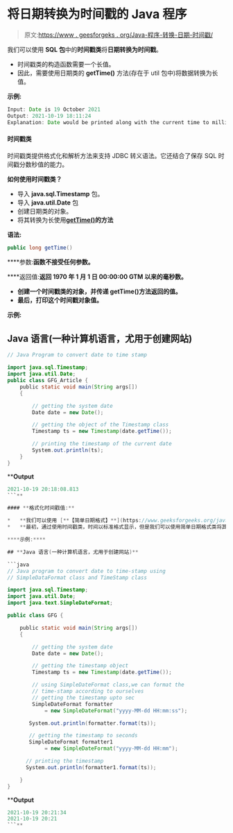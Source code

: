 # 将日期转换为时间戳的 Java 程序

> 原文:[https://www . geesforgeks . org/Java-程序-转换-日期-时间戳/](https://www.geeksforgeeks.org/java-program-to-convert-date-to-timestamp/)

我们可以使用 **SQL 包**中的**时间戳类**将**日期转换为时间戳**。

*   时间戳类的构造函数需要一个长值。
*   因此，需要使用日期类的 **getTime()** 方法(存在于 util 包中)将数据转换为长值。

**示例:**

```java
Input: Date is 19 October 2021 
Output: 2021-10-19 18:11:24
Explanation: Date would be printed along with the current time to milliseconds.
```

#### **时间戳类**

时间戳类提供格式化和解析方法来支持 JDBC 转义语法。它还结合了保存 SQL 时间戳分数秒值的能力。

**如何使用时间戳类？**

*   导入 **java.sql.Timestamp** 包。
*   导入 **java.util.Date** 包
*   创建日期类的对象。
*   将其转换为长使用[**getTime()**](https://www.geeksforgeeks.org/date-gettime-method-in-java-with-examples/)**的方法**

****语法:****

```java
public long getTime()
```

****参数:**函数不接受任何参数。**

****返回值:**返回 1970 年 1 月 1 日 00:00:00 GTM 以来的毫秒数。**

*   **创建一个时间戳类的对象，并传递 getTime()方法返回的值。**
*   **最后，打印这个时间戳对象值。**

****示例:****

## **Java 语言(一种计算机语言，尤用于创建网站)**

```java
// Java Program to convert date to time stamp

import java.sql.Timestamp;
import java.util.Date;
public class GFG_Article {
    public static void main(String args[])
    {

        // getting the system date
        Date date = new Date();

        // getting the object of the Timestamp class
        Timestamp ts = new Timestamp(date.getTime());

        // printing the timestamp of the current date
        System.out.println(ts);
    }
}
```

****Output**

```java
2021-10-19 20:18:08.813
```** 

#### **格式化时间戳值:**

*   **我们可以使用 [**【简单日期格式】**](https://www.geeksforgeeks.org/java-simpledateformat-set-1/) 类来格式化时间戳值。**
*   **最初，通过使用时间戳类，时间以标准格式显示，但是我们可以使用简单日期格式类将其格式化为我们自己选择的格式。**

****示例:****

## **Java 语言(一种计算机语言，尤用于创建网站)**

```java
// Java program to convert date to time-stamp using
// SimpleDataFormat class and TimeStamp class

import java.sql.Timestamp;
import java.util.Date;
import java.text.SimpleDateFormat;

public class GFG {

    public static void main(String args[])
    {

        // getting the system date
        Date date = new Date();

        // getting the timestamp object
        Timestamp ts = new Timestamp(date.getTime());

        // using SimpleDateFormat class,we can format the
        // time-stamp according to ourselves
        // getting the timestamp upto sec
        SimpleDateFormat formatter
            = new SimpleDateFormat("yyyy-MM-dd HH:mm:ss");

       System.out.println(formatter.format(ts));

       // getting the timestamp to seconds
       SimpleDateFormat formatter1
            = new SimpleDateFormat("yyyy-MM-dd HH:mm");

      // printing the timestamp
      System.out.println(formatter1.format(ts));

    }
}
```

****Output**

```java
2021-10-19 20:21:34
2021-10-19 20:21
```**